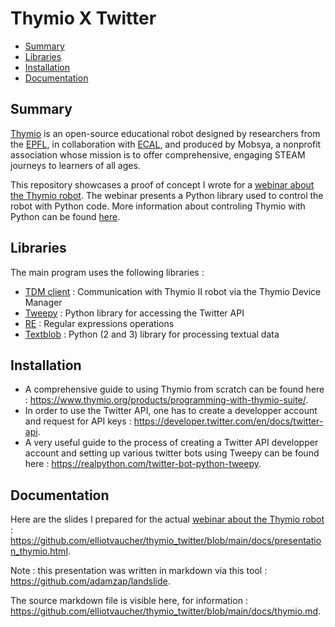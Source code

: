 # Thymio X Twitter

- [Summary](#summary)
- [Libraries](#libraries)
- [Installation](#installation)
- [Documentation](#documentation)

## Summary 

[Thymio](https://www.thymio.org/) is an open-source educational robot designed by researchers from the [EPFL](https://www.epfl.ch/en/), in collaboration with [ECAL](https://www.ecal.ch/fr/100/homepage), and produced by Mobsya, a nonprofit association whose mission is to offer comprehensive, engaging STEAM journeys to learners of all ages.

This repository showcases a proof of concept I wrote for a [webinar about the Thymio robot](https://www.thymio.org/fr/webinar_post/). The webinar presents a Python library used to control the robot with Python code. More information about controling Thymio with Python can be found [here](https://www.robot-advance.com/EN/actualite-python-with-thymio-complete-guide-228.htm). 

## Libraries

The main program uses the following libraries : 

- [TDM client](https://pypi.org/project/tdmclient/) : Communication with Thymio II robot via the Thymio Device Manager
- [Tweepy](https://www.tweepy.org/) : Python library for accessing the Twitter API
- [RE](https://docs.python.org/3/library/re.html) : Regular expressions operations
- [Textblob](https://textblob.readthedocs.io/en/dev/) : Python (2 and 3) library for processing textual data

## Installation

- A comprehensive guide to using Thymio from scratch can be found here : https://www.thymio.org/products/programming-with-thymio-suite/. 
- In order to use the Twitter API, one has to create a developper account and request for API keys : https://developer.twitter.com/en/docs/twitter-api.
- A very useful guide to the process of creating a Twitter API developper account and setting up various twitter bots using Tweepy can be found here : https://realpython.com/twitter-bot-python-tweepy. 

## Documentation

Here are the slides I prepared for the actual [webinar about the Thymio robot](https://www.thymio.org/fr/webinar_post/) : https://github.com/elliotvaucher/thymio_twitter/blob/main/docs/presentation_thymio.html.

Note : this presentation was written in markdown via this tool : https://github.com/adamzap/landslide. 

The source markdown file is visible here, for information : https://github.com/elliotvaucher/thymio_twitter/blob/main/docs/thymio.md.
